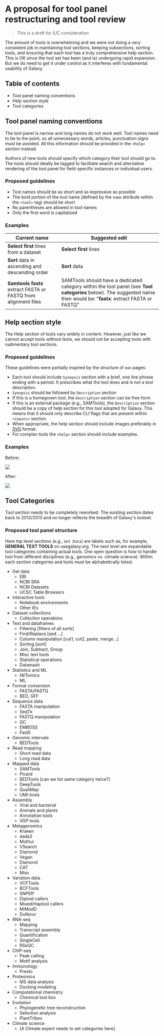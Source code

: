 # A proposal for tool panel restructuring and tool review

> This is a draft for IUC consideration

The amount of tools is overwhelming and we were not doing a very consistent job in maintaining tool sections, keeping subsections, sorting tools, and ensuring that each tool has a truly comprehensive help section. This is OK since the tool set has been (and is) undergoing rapid expansion. But we do need to get it under control as it interferes with fundamental usability of Galaxy.

## Table of contents

- Tool panel naming conventions
- Help section style
- Tool categories

## Tool panel naming conventions

The tool panel is narrow and long names do not work well. Tool names need to be to the point, so all unnecessary words, articles, punctuation signs must be avoided. All this information should be provided in the `<help>` section instead.

Authors of new tools should specify which category their tool should go to. The tools should ideally be tagged to facilitate search and alternative rendering of the tool panel for field-specific instances or individual users.

### Proposed guidelines

- Tool names should be as short and as expressive as possible 
- The bold portion of the tool name (defined by the `name` attribute within the `<tool>` tag) should be short 
- No parentheses are allowed in tool names
- Only the first word is capitalized

### Examples

| Current name | Suggested edit |
|--------------|---------------|
|**Select first** lines from a dataset | **Select first** lines |
|**Sort** data in ascending and descending order | **Sort** data|
|**Samtools fastx** extract FASTA or FASTQ from alignment files | SAMTools should have a dedicated category within the tool panel (see **Tool categories** below). The suggested name then would be: "**fastx**: extract FASTA or FASTQ"|

## Help section style

The Help section of tools vary widely in content. However, just like we cannot accept tools without tests, we should not be accepting tools with rudimentary tool sections. 

### Proposed guidelines

These guidelines were partially inspired by the structure of `man` pages:

- Each tool should include `Synopsis` section with a brief, one line phrase ending with a period. It prescribes what the tool does and is not a tool description.
- `Synopsis` should be followed by `Description` section
- If this is a homegrown tool, the `Description` section can be free form
- If this is an external package (e.g., SAMTools), the `Description` section should be a copy of help section for this tool adopted for Galaxy. This means that it should only describe CLI flags that are present within `<inputs>` section.
- When appropriate, the help section should include images preferably in [SVG](https://en.wikipedia.org/wiki/Scalable_Vector_Graphics) format.
- For complex tools the `<help>` section should include examples.

### Examples

Before:

![](https://i.imgur.com/oV4uY5m.png)

After:

![](https://i.imgur.com/G6rxKq3.png)

## Tool Categories

Tool section needs to be completely reworked. The existing section dates back to 2012/2013 and no longer reflects the breadth of Galaxy's toolset. 

### Proposed tool panel structure

Here top level sections (e.g., `Get Data`) are labels such as, for example, **GENERAL TEXT TOOLS** on usegalaxy.org. The next level are expandable tool categories containing actual tools. One open question is how to handle tool from different disciplines (e.g., genomics vs. climate science). Within each section categories and tools must be alphabetically listed.

- Get data
    - EBI
    - NCBI SRA
    - NCBI Datasets
    - UCSC Table Browsers
- Interactive tools
    - Notebook environments
    - Other IEs
- Dataset collections
    - Collection operations
- Text and dataframes
    - Filtering [filters of all sorts]
    - Find/Replace [sed ...]
    - Column manipulation [cut1, cut2, paste, merge...]
    - Sorting [sort]
    - Join, Subtract, Group
    - Misc text tools
    - Statistical operations
    - Datamash
- Statistics and ML
    -  IWTomics
    -  ML
- Format conversion
    - FASTA/FASTQ
    - BED, GFF
- Sequence data 
    - FASTA manipulation
    - SeqTk
    - FASTQ manipulation
    - QC
    - EMBOSS
    - Fast5
- Genomic intervals
    - BEDTools
- Read mapping
    - Short read data
    - Long read data
- Mapped data
    - SAMTools
    - Picard
    - BEDTools [can we list same category twice?]
    - DeepTools
    - QualiMap
    - UMI-tools
- Assembly
    - Viral and bacterial
    - Animals and plants
    - Annotation tools
    - VGP tools
- Metagenomics
    - Kraken
    - dada2
    - Mothur
    - VSearch
    - Diamond
    - Vegan
    - Diamond
    - CAT
    - Misc 
- Variation data
    - VCFTools
    - BCFTools
    - SNPEff
    - Diploid callers
    - Mixed/Haploid callers
    - MiModD
    - DuNovo
- RNA-seq
    - Mapping
    - Transcript assembly
    - Quantification
    - SingleCell
    - RSeQC
- ChIP-seq
    -  Peak calling
    -  Motif analysis
- Immunology
    - Presto
- Proteomics
    - MS data analysis
    - Docking modeling
- Computational chemistry
    - Chemical tool box
- Evolution
    - Phylogenetic tree reconstruction
    - Selection analysis
    - PlantTribes
- Climate science
    - [A Climate expert needs to set categories here]
